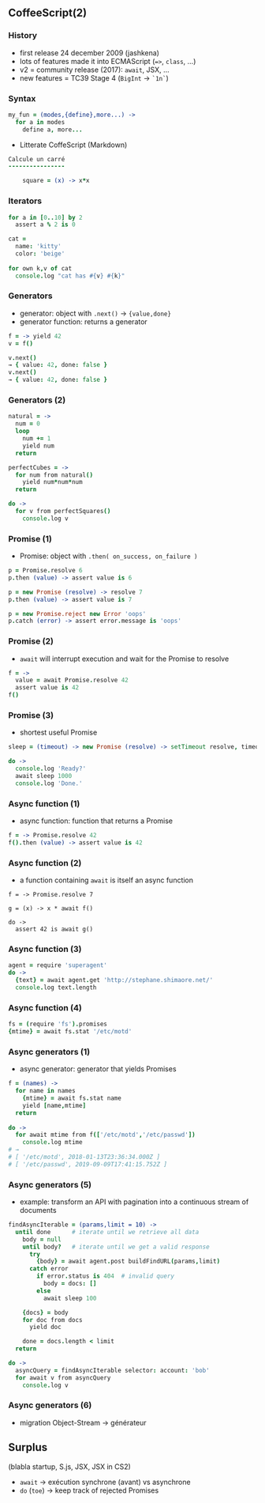 CoffeeScript(2)
-------------

### History

- first release 24 december 2009 (jashkena)
- lots of features made it into ECMAScript (`=>`, `class`, …)
- v2 = community release (2017): `await`, JSX, …
- new features = TC39 Stage 4 (`BigInt` → ``` `1n` ```)

### Syntax

```coffeescript
my_fun = (modes,{define},more...) ->
  for a in modes
    define a, more...
```

- Litterate CoffeScript (Markdown)
```coffeescript
Calcule un carré
----------------

    square = (x) -> x*x
```

### Iterators

```coffeescript
for a in [0..10] by 2
  assert a % 2 is 0
```

```coffeescript
cat =
  name: 'kitty'
  color: 'beige'
  
for own k,v of cat
  console.log "cat has #{v} #{k}"
```

### Generators

- generator: object with `.next()` → `{value,done}`
- generator function: returns a generator

```coffeescript
f = -> yield 42
v = f()

v.next()
→ { value: 42, done: false }
v.next()
→ { value: 42, done: false }
```

### Generators (2)

```coffeescript
natural = ->
  num = 0
  loop
    num += 1
    yield num
  return

perfectCubes = ->
  for num from natural()
    yield num*num*num
  return

do ->
  for v from perfectSquares()
    console.log v
```

### Promise (1)

- Promise: object with `.then( on_success, on_failure )`

```coffeescript
p = Promise.resolve 6
p.then (value) -> assert value is 6
```

```coffeescript
p = new Promise (resolve) -> resolve 7
p.then (value) -> assert value is 7
```

```coffeescript
p = new Promise.reject new Error 'oops'
p.catch (error) -> assert error.message is 'oops'
```

### Promise (2)

- `await` will interrupt execution and wait for the Promise to resolve

```coffeescript
f = ->
  value = await Promise.resolve 42
  assert value is 42
f()
```

### Promise (3)

- shortest useful Promise

```coffeescript
sleep = (timeout) -> new Promise (resolve) -> setTimeout resolve, timeout

do ->
  console.log 'Ready?'
  await sleep 1000
  console.log 'Done.'
```

### Async function (1)

- async function: function that returns a Promise

```coffeescript
f = -> Promise.resolve 42
f().then (value) -> assert value is 42
```

### Async function (2)

- a function containing `await` is itself an async function

```
f = -> Promise.resolve 7

g = (x) -> x * await f()

do ->
  assert 42 is await g()
```

### Async function (3)

```coffeescript
agent = require 'superagent'
do ->
  {text} = await agent.get 'http://stephane.shimaore.net/'
  console.log text.length
```

### Async function (4)

```coffeescript
fs = (require 'fs').promises
{mtime} = await fs.stat '/etc/motd'
```

### Async generators (1)

- async generator: generator that yields Promises

```coffeescript
f = (names) ->
  for name in names
    {mtime} = await fs.stat name
    yield [name,mtime]
  return
  
do ->
  for await mtime from f(['/etc/motd','/etc/passwd'])
    console.log mtime
# →
# [ '/etc/motd', 2018-01-13T23:36:34.000Z ]
# [ '/etc/passwd', 2019-09-09T17:41:15.752Z ]
```

### Async generators (5)

- example: transform an API with pagination into a continuous stream of documents

```coffeescript
findAsyncIterable = (params,limit = 10) ->
  until done      # iterate until we retrieve all data
    body = null
    until body?   # iterate until we get a valid response
      try
        {body} = await agent.post buildFindURL(params,limit)
      catch error
        if error.status is 404  # invalid query
          body = docs: []
        else
          await sleep 100

    {docs} = body
    for doc from docs
      yield doc

    done = docs.length < limit
  return

do ->
  asyncQuery = findAsyncIterable selector: account: 'bob'
  for await v from asyncQuery
    console.log v
```

### Async generators (6)

- migration Object-Stream → générateur

Surplus
-------

(blabla startup, S.js, JSX, JSX in CS2)
- `await` → exécution synchrone (avant) vs asynchrone
- `do` (`toe`) → keep track of rejected Promises
